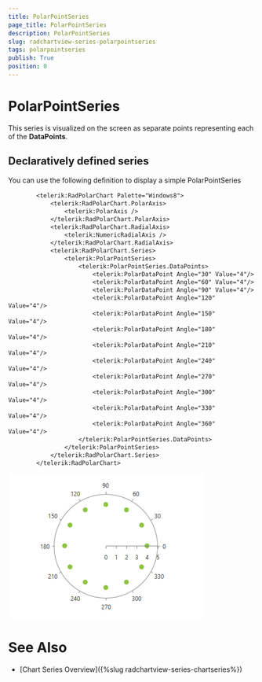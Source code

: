 ```yaml
---
title: PolarPointSeries
page_title: PolarPointSeries
description: PolarPointSeries
slug: radchartview-series-polarpointseries
tags: polarpointseries
publish: True
position: 0
---
```


# PolarPointSeries



This series is visualized on the screen as separate points representing each of the __DataPoints__.
      

## Declaratively defined series

You can use the following definition to display a simple PolarPointSeries

	
            <telerik:RadPolarChart Palette="Windows8">
                <telerik:RadPolarChart.PolarAxis>
                    <telerik:PolarAxis />
                </telerik:RadPolarChart.PolarAxis>
                <telerik:RadPolarChart.RadialAxis>
                    <telerik:NumericRadialAxis />
                </telerik:RadPolarChart.RadialAxis>
                <telerik:RadPolarChart.Series>
                    <telerik:PolarPointSeries>
                        <telerik:PolarPointSeries.DataPoints>
                            <telerik:PolarDataPoint Angle="30" Value="4"/>
                            <telerik:PolarDataPoint Angle="60" Value="4"/>
                            <telerik:PolarDataPoint Angle="90" Value="4"/>
                            <telerik:PolarDataPoint Angle="120" Value="4"/>
                            <telerik:PolarDataPoint Angle="150" Value="4"/>
                            <telerik:PolarDataPoint Angle="180" Value="4"/>
                            <telerik:PolarDataPoint Angle="210" Value="4"/>
                            <telerik:PolarDataPoint Angle="240" Value="4"/>
                            <telerik:PolarDataPoint Angle="270" Value="4"/>
                            <telerik:PolarDataPoint Angle="300" Value="4"/>
                            <telerik:PolarDataPoint Angle="330" Value="4"/>
                            <telerik:PolarDataPoint Angle="360" Value="4"/>
                        </telerik:PolarPointSeries.DataPoints>
                    </telerik:PolarPointSeries>
                </telerik:RadPolarChart.Series>
            </telerik:RadPolarChart>

![radchartview-series-polarpointseries](images/radchartview-series-polarpointseries.png)

# See Also

 * [Chart Series Overview]({%slug radchartview-series-chartseries%})
